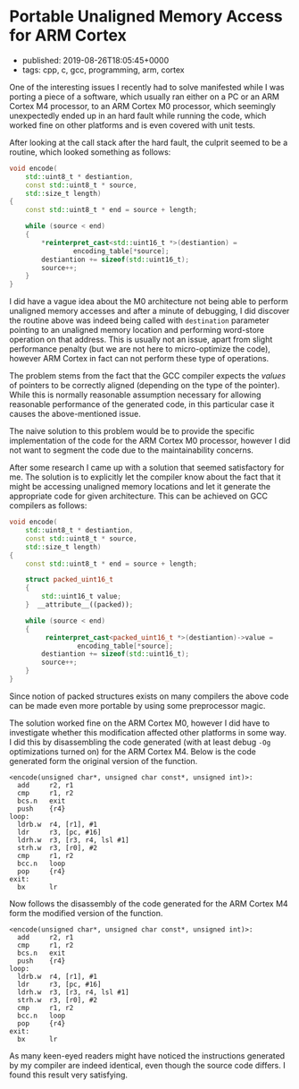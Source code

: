 # Portable Unaligned Memory Access for ARM Cortex
- published: 2019-08-26T18:05:45+0000
- tags: cpp, c, gcc, programming, arm, cortex

One of the interesting issues I recently had to solve manifested while I was
porting a piece of a software, which usually ran either on a PC or an ARM Cortex
M4 processor, to an ARM Cortex M0 processor, which seemingly unexpectedly ended
up in an hard fault while running the code, which worked fine on other platforms
and is even covered with unit tests.

After looking at the call stack after the hard fault, the culprit seemed to be
a routine, which looked something as follows:

```cpp
void encode(
    std::uint8_t * destiantion,
    const std::uint8_t * source,
    std::size_t length)
{
    const std::uint8_t * end = source + length;

    while (source < end)
    {
        *reinterpret_cast<std::uint16_t *>(destiantion) =
                encoding_table[*source];
        destiantion += sizeof(std::uint16_t);
        source++;
    }
}
```

I did have a vague idea about the M0 architecture not being able to perform
unaligned memory accesses and after a minute of debugging, I did discover the
routine above was indeed being called with `destination` parameter pointing to
an unaligned memory location and performing word-store operation on that
address. This is usually not an issue, apart from slight performance penalty
(but we are not here to micro-optimize the code), however ARM Cortex in fact can
not perform these type of operations.

The problem stems from the fact that the GCC compiler expects the *values* of
pointers to be correctly aligned (depending on the type of the pointer). While
this is normally reasonable assumption necessary for allowing reasonable
performance of the generated code, in this particular case it causes the
above-mentioned issue.

The naive solution to this problem would be to provide the specific
implementation of the code for the ARM Cortex M0 processor, however I did not
want to segment the code due to the maintainability concerns.

After some research I came up with a solution that seemed satisfactory for me.
The solution is to explicitly let the compiler know about the fact that it might
be accessing unaligned memory locations and let it generate the appropriate code
for given architecture. This can be achieved on GCC compilers as follows:

```cpp
void encode(
    std::uint8_t * destiantion,
    const std::uint8_t * source,
    std::size_t length)
{
    const std::uint8_t * end = source + length;

    struct packed_uint16_t
    {
        std::uint16_t value;
    }  __attribute__((packed));

    while (source < end)
    {
         reinterpret_cast<packed_uint16_t *>(destiantion)->value =
                 encoding_table[*source];
        destiantion += sizeof(std::uint16_t);
        source++;
    }
}
```

Since notion of packed structures exists on many compilers the above code can be
made even more portable by using some preprocessor magic.

The solution worked fine on the ARM Cortex M0, however I did have to investigate
whether this modification affected other platforms in some way. I did this by
disassembling the code generated (with at least debug `-Og` optimizations turned
on) for the ARM Cortex M4. Below is the code generated form the original version
of the function.

```armasm
<encode(unsigned char*, unsigned char const*, unsigned int)>:
  add     r2, r1
  cmp     r1, r2
  bcs.n   exit
  push    {r4}
loop:
  ldrb.w  r4, [r1], #1
  ldr     r3, [pc, #16]
  ldrh.w  r3, [r3, r4, lsl #1]
  strh.w  r3, [r0], #2
  cmp     r1, r2
  bcc.n   loop
  pop     {r4}
exit:
  bx      lr
```

Now follows the disassembly of the code generated for the ARM Cortex M4 form the
modified version of the function.

```armasm
<encode(unsigned char*, unsigned char const*, unsigned int)>:
  add     r2, r1
  cmp     r1, r2
  bcs.n   exit
  push    {r4}
loop:
  ldrb.w  r4, [r1], #1
  ldr     r3, [pc, #16]
  ldrh.w  r3, [r3, r4, lsl #1]
  strh.w  r3, [r0], #2
  cmp     r1, r2
  bcc.n   loop
  pop     {r4}
exit:
  bx      lr
```

As many keen-eyed readers might have noticed the instructions generated by my
compiler are indeed identical, even though the source code differs. I found this
result very satisfying.

